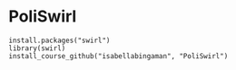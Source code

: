 # PoliSwirl

`install.packages("swirl")`  
`library(swirl)`  
`install_course_github("isabellabingaman", "PoliSwirl")`  


